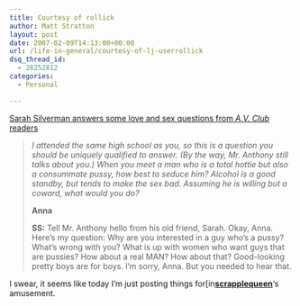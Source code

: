 ```yaml
---
title: Courtesy of rollick
author: Matt Stratton
layout: post
date: 2007-02-09T14:13:00+00:00
url: /life-in-general/courtesy-of-lj-userrollick
dsq_thread_id:
  - 28252812
categories:
  - Personal

---
```

<span class="postbody"><a class="postlink" href="http://www.avclub.com/content/node/58250" target="_blank">Sarah Silverman answers some love and sex questions from <span style="font-style:italic;">A.V. Club</span> readers</a></span>

> <span style="font-style:italic;">I attended the same high school as you, so this is a question you should be uniquely qualified to answer. (By the way, Mr. Anthony still talks about you.) When you meet a man who is a total hottie but also a consummate pussy, how best to seduce him? Alcohol is a good standby, but tends to make the sex bad. Assuming he is willing but a coward, what would you do?</span>
> 
> <span style="font-weight:bold;">Anna</span>
> 
> <span style="font-weight:bold;">SS:</span> Tell Mr. Anthony hello from his old friend, Sarah. Okay, Anna. Here&#8217;s my question: Why are you interested in a guy who&#8217;s a pussy? What&#8217;s wrong with you? What is up with women who want guys that are pussies? How about a real MAN? How about that? Good-looking pretty boys are for boys. I&#8217;m sorry, Anna. But you needed to hear that.

I swear, it seems like today I&#8217;m just posting things for[<img style="border:0 none;vertical-align:bottom;" src="http://stat.livejournal.com/img/userinfo.gif" alt="[info]" width="17" height="17" />][1][**scrapplequeen**][2]&#8216;s amusement.

 [1]: http://scrapplequeen.livejournal.com/profile
 [2]: http://scrapplequeen.livejournal.com/